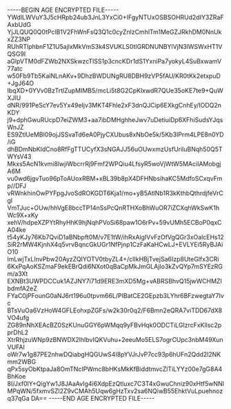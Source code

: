 -----BEGIN AGE ENCRYPTED FILE-----
YWdlLWVuY3J5cHRpb24ub3JnL3YxCi0+IFgyNTUxOSBSOHRUd2dIY3ZRaFAxbUdG
YjJLQUQ0Q0tPclB1V2FhWnFsQ3Q1c0cyZnlzCmhlTm1MeGZJRkhDM0NnUkxZZ3NP
RUhRTlphbnF1Z1U5ajlxMkVmS3k4SVUKLS0tIGRDNUNBYlVjN3lWSWxHT1VQSG9I
aGlpVTM0dFZWb2NXSkwzcTlSS1p3cncKDr1dS1YxniPa7yokyL4SuBxwamV77atc
w50Fb9Tb5KalNLnAKv+9DhzBWDUNgRU8DBH9zVP5fAU/KR0tKk2etxpuD+JgJ64O
IbqXD+0YVv0BzTrtlZupMIMB5/mcLi5t8G2CpKlxwdR7QUe35oKE7te9+QuWXJlU
dNR/991PeScY7ev5Yx49eIjv3MKT4Fhle2xF3dnQJCip6EXkgCnhEy/IODQ2nKDY
j9+dphGwuRUcpD7eiZWM3+aa7ibDMHghheJwv7uDetiuiDp6XFhiSudsYJqsWnJZ
ES9ZtlUeMBl09ojJSSvaTd6eA0PjyCXUbus8xNbOe5k/5Kb3IPrm4LPE8n0YD/iG
dhBDmNbKIdCno8RfFgTTUCyfX3sNGAJJ56uOUwxmzUsfUriluBNqh50Q5TWYsV43
Mkxs5AcN1kvmi8lwjiWbcrrRj9Fmf2WPQiu4LfsyR5woVjWtW5MAciIAMobgjA6M
vu0wd6jgvTuo96pToAUoxRBM+xBL39b8pX4DFHNbsihaKC5MdfoSCxqvFmp//DFJ
vRWnkhinOwPYFpgJvoSdROKGDT6Kja1/mo+yB5AtlNb1R3kKthbQthrdjfeVrCgl
VmTJuc+OUw/hhVgE8bccTP14nSsPcQnRTHXoBhWuOR7iZCXqhWkSwK1hWc9X+xKy
xehV/hdpeXZPYtRhyHhK9hjNqhPVoSi68paw1O6rPv+59vUMh5ECBoP0qxCA04ke
t54yKJy76Kb7QviD1aBNbpft0M/v7E1tW/ihRxAlgIVvFzOfVgQGr3xOalcEHs12
SiR2rMW4KjnhX4q5vrvBqncGkUGr1NfPjnp1CzFaKaHCwLJ+EVLYEi5RyBJAiO10
lmLwjTxLInvPbw20AyzZQIYOTV0tbyZL4+/clIkHBjTvejSa6Izp8UteGlfx3CRi
6KxPqAoKSZmaF9ekEBrQdi6NXot0qBaCpMkJmGLAjIo3kZvQYp7mSYEzRGm/a3Xt
EXNBt3UWPDCCuk1AZJNY7i71d9ERE3mXD5Mg+vABRSBhvQ15jwWCHMZlbdmfA2eZ
FYaC0jPFounG0aNJ6rt196u0tpvm66L/PIBatCE2GEpzb3LYhr6BFzwegtaY7Ivc
BTsVuOa6VzHoW4GFLEohxpZGFs/w2k30r0q2/F6Bmn2eQRA7viTDD67dX8VO4ufg
ZG89nNhXEAcBZ0SzKUnuGGY6pWMqq9yFBvHqk0ODCTiLGIzrcFxKllsc2pprDhL2
XtrRhjzuWNp9zBNWDX2lhIbvIQKVuhu+2eeuMo5ELS7ogrCUpc3nbM49XunVUFAI
oWr7w1g87PE2nhwDQiabgHQGUwS4I8pYVJrJvP7cc93p6hUFn2Qdd2l2NKmm2WBG
qPx5syObKtpaJa8OmTNcIPWmc8bHKsMkKfBiddtmvcZlTiLYYz00e7gG8A4BhKoe
8I/Jxf0lY+QigYw1J8JAaAvIg4i6XdpEzQtluxc7C3T4xGwuChniz90xHtf5wNNI
MPqWN/5fxmvSZl2Z9vCMAh5Uqw6gHzTxv2sa6NQiwB55EhktVuLpuehnozq37qGa
DA==
-----END AGE ENCRYPTED FILE-----
